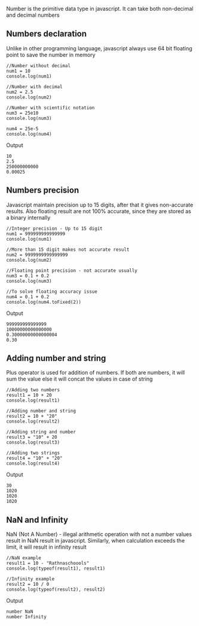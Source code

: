 Number is the primitive data type in javascript. It can take both non-decimal and decimal numbers

## **Numbers declaration**
Unlike in other programming language, javascript always use 64 bit floating point to save the number in memory

    //Number without decimal
    num1 = 10
    console.log(num1)

    //Number with decimal
    num2 = 2.5
    console.log(num2)

    //Number with scientific notation
    num3 = 25e10
    console.log(num3)

    num4 = 25e-5
    console.log(num4)

 Output

    10
    2.5
    250000000000
    0.00025

## **Numbers precision**
Javascript maintain precision up to 15 digits, after that it gives non-accurate results. Also floating result are not 100% accurate, since they are stored as a binary internally

    //Integer precision - Up to 15 digit
    num1 = 999999999999999
    console.log(num1)

    //More than 15 digit makes not accurate result
    num2 = 9999999999999999
    console.log(num2)

    //Floating point precision - not accurate usually
    num3 = 0.1 + 0.2
    console.log(num3)

    //To solve floating accuracy issue
    num4 = 0.1 + 0.2
    console.log(num4.toFixed(2))

 Output

    999999999999999
    10000000000000000
    0.30000000000000004
    0.30

## **Adding number and string**
Plus operator is used for addition of numbers. If both are numbers, it will sum the value else it will concat the values in case of string

    //Adding two numbers
    result1 = 10 + 20
    console.log(result1)

    //Adding number and string
    result2 = 10 + "20"
    console.log(result2)

    //Adding string and number
    result3 = "10" + 20
    console.log(result3)

    //Adding two strings
    result4 = "10" + "20"
    console.log(result4)

 Output

    30
    1020
    1020
    1020

## **NaN and Infinity**
NaN (Not A Number) - illegal arithmetic operation with not a number values result in NaN result in javascript. Similarly, when calculation exceeds the limit, it will result in infinity result

    //NaN example
    result1 = 10 - "Rathnaschoools"
    console.log(typeof(result1), result1)

    //Infinity example
    result2 = 10 / 0
    console.log(typeof(result2), result2)

 Output

    number NaN
    number Infinity